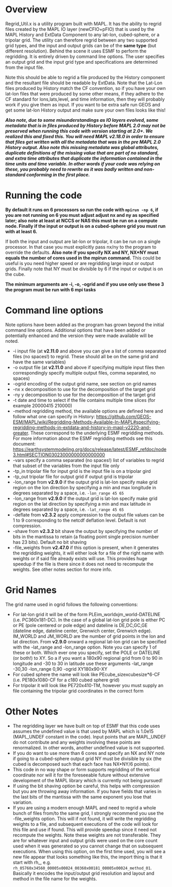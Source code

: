 # Overview
Regrid_Util.x is a utility program built with MAPL. It has the ability to regrid files created by the MAPL IO layer (newCFIO+pFIO) that is used by the MAPL History and ExtData Component to any lat-lon, cubed-sphere, or a tripolar grid. The utility can therefore regrid between any two supported grid types, and the input and output grids can be of the **same type** (but different resolution). Behind the scene it uses ESMF to perform the regridding. It is entirely driven by command line options. The user specifies an output grid and the input grid type and specifications are determined from the input file.

Note this should be able to regrid a file produced by the History component and the resultant file should be readable by ExtData. Note that the Lat-Lon files produced by History match the CF convention, so if you have your own lat-lon files that were produced by some other means, if they adhere to the CF standard for lons,lats,level, and time information, then they will probably work if you give them as input. If you want to be extra safe run GEOS and get some lat-lon History output and make sure your own files looks like this!

_**Also note, due to some misunderstandings as IO layers evolved, some metadata that is in files produced by History before MAPL 2.0 may not be preserved when running this code with version starting at 2.0+. We realized this and fixed this. You will need MAPL v2.18.0 in order to ensure that files get written with all the metadata that was in the pre MAPL 2.0 History output. Also note this missing metadata was global attributes, duplicate definitions of the missing value that are part of no standard, and extra time attributes that duplicate the information contained in the time units and time variable. In other words if your code was relying on these, you probably need to rewrite as it was badly written and non-standard conforming in the first place.**_

# Running the code
**By default it runs on 6 processors so run the code with `mpirun -np 6`, if you are not running on 6 you must adjust adjust nx and ny as specified later; also note at least at NCCS or NAS this must be run on a compute node. Finally if the input or output is on a cubed-sphere grid you must run with at least 6.**

If both the input and output are lat-lon or tripolar, it can be run on a single processor. In that case you must explicitly pass nx/ny to the program to override the defaults. **Also note if you specify NX and NY,  NX*NY must equals the number of cores used in the mpirun command.** This could be useful is you need higher speed or are regridding large input or output grids. Finally note that NY must be divisible by 6 if the input or output is on the cube. 

**The minimum arguments are -i, -o, -ogrid and if you use only use these 3 the program must be run with 6 mpi tasks**

# Command line options
Note options have been added as the program has grown beyond the initial command line options. Additional options that have been added or potentially enhanced and the version they were made available will be noted.
* -i input file (at **v2.11.0** and above you can give a list of comma separated files (no spaces!) to regrid. These should all be on the same grid and have the same variables)
* -o output file (at **v2.11.0** and above if specifying multiple input files then correspondingly specify multiple output files, comma separated, no spaces)
* -ogrid encoding of the output grid name, see section on grid names
* -nx x decomposition to use for the decomposition of the target grid
* -ny y decomposition to use for the decomposition of the target grid
* -t date and time to select if the file contains multiple time slices (for example 20000415 210000)
* -method regridding method, the available options are defined here and follow what one can specify in History: https://github.com/GEOS-ESM/MAPL/wiki/Regridding-Methods-Available-In-MAPL#specifying-regridding-methods-in-extdata-and-history-in-mapl-v2220-and-greater. These correspond to the underlying ESMF regridding methods. For more information about the ESMF regridding methods see this document: https://earthsystemmodeling.org/docs/release/latest/ESMF_refdoc/node3.html#SECTION03023000000000000000
* -vars specify a comma separated (no spaces!) list of variables to regrid that subset of the variables from the input file only
* -tp_in tripolar file for input grid is the input file is on a tripolar gird
* -tp_out tripolar file for output grid if output grid is tripolar
* -lon_range from **v2.9.0** if the output grid is lat-lon specify make grid region on the lon direction by specifying a min and max longitude in degrees separated by a space, i.e. `-lon_range 45 65`
* -lon_range from **v2.9.0** if the output grid is lat-lon specify make grid region on the lat direction by specifying a min and max latitude in degrees separated by a space, i.e. `-lat_range 45 65`
* -deflate from **v2.3.2** apply compression to the output file values can be 1 to 9 corresponding to the netcdf deflation level. Default is not compression.
* -shave from **v2.3.2** bit shave the output by specifying the number of bits in the mantissa to retain (a floating point single precision number has 23 bits). Default no bit shaving
* -file_weights from **v2.47.0** if this option is present, when it generates the regridding weights, it will either look for a file of the right name with weights or if said file already exists will use. This provides huge speedup if the file is there since it does not need to recompute the weights. See other notes section for more info.

# Grid Names
The grid name used in ogrid follows the following conventions:
* For lat-lon grid it will be of the form PLEim_worldxjm_world-DATELINE (i.e. PC360x181-DC). In the case of a global lat-lon grid pole is either PC or PE (pole centered or pole edge) and dateline is DE,DC,GC,GE (dateline edge, dateline center, Grenwich center, Grenwich edge). IM_WORLD and JM_WORLD are the number of grid points in the lon and lat direction. From **v2.9.0** onward a regional lat-lon grid can be specified with the -lat_range and -lon_range option. Note you can specify 1 of these or both. Which ever one you specify, set the POLE or DATELINE (or both!) to XY. So a if you want a 180x90 regional grid from 0 to 90 in longitude and -30 to 30 in latitude use these arguments -lat_range -30,30 -lon_range 0,90 -ogrid XY180x90-XY
* For cubed sphere the name will look like PEcube_sizexcubesize*6-CF (i.e. PE180x1080-CF for a c180 cubed sphere grid)
* For tripolar it will look like PE720x410-TM, however you must supply an file containing the tripolar grid coordinates in the correct form

# Other Notes
* The regridding layer we have built on top of ESMF that this code uses assumes the undefined value is that used by MAPL which is 1.0e15 (MAPL_UNDEF constant in the code). Input points that are MAPL_UNDEF do not contribute and any weights involving these points are renormalized. In other words, another undefined value is not supported.
* If you do want to use more than 6 cores and specify an NX and NY note if going to a cubed-sphere output grid NY must be divisible by six (the cubed is decomposed such that each face has NX*NY/6 points).
* This code in no way shape or form supports regridding of the vertical coordinate nor will it for the foreseeable future without extensive development of the MAPL library which is currently not being pursued!
* If using the bit shaving option be careful, this helps with compression but you are throwing away information. If you have fields that varies in the last bits of the mantissa with the same exponent you lose that variation.
* If you are using a modern enough MAPL and need to regrid a whole bunch of files from/to the same grid, I strongly recommend you use the -file_weights option. This will if not found, it will write the regridding weights to a file, and subsequent executions of the code will look for this file and use if found. This will provide speedup since it need not recompute the weights. Note these weights are not transferable. They are for whatever input and output grids were used on the core count used when it was generated so you cannot change that on subsequent executions. When using this option, on the first time used, you will see a new file appear that looks something like this, the import thing is that it start with rh_, e.g. `rh_05760x34560_00005x00024_00360x00181_00005x00024_method_01`. Basically it encodes the input/output grid resolution and layout and method in the file name for the weights.
